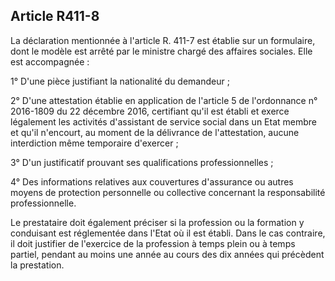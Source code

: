 ## Article R411-8

La déclaration mentionnée à l'article R. 411-7 est établie sur un formulaire, dont le modèle est arrêté par le
ministre chargé des affaires sociales. Elle est accompagnée :

1° D'une pièce justifiant la nationalité du demandeur ;

2° D'une attestation établie en application de l'article 5 de l'ordonnance n° 2016-1809 du 22 décembre 2016,
certifiant qu'il est établi et exerce légalement les activités d'assistant de service social dans un Etat membre et
qu'il n'encourt, au moment de la délivrance de l'attestation, aucune interdiction même temporaire d'exercer ;

3° D'un justificatif prouvant ses qualifications professionnelles ;

4° Des informations relatives aux couvertures d'assurance ou autres moyens de protection personnelle ou
collective concernant la responsabilité professionnelle.

Le prestataire doit également préciser si la profession ou la formation y conduisant est réglementée dans
l'Etat où il est établi. Dans le cas contraire, il doit justifier de l'exercice de la profession à temps plein ou à
temps partiel, pendant au moins une année au cours des dix années qui précèdent la prestation.

